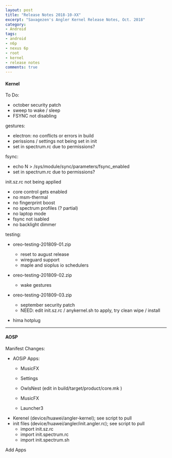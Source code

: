 ```yaml
---
layout: post
title: "Release Notes 2018-10-XX"
excerpt: "Savagezen's Angler Kernel Release Notes, Oct. 2018"
category:
- Android
tags:
- android
- n6p
- nexus 6p
- root
- kernel
- release notes
comments: true
---
```


#### Kernel

To Do:
- october security patch
- sweep to wake / sleep
- FSYNC not disabling


gestures:
- electron: no conflicts or errors in build
- perissions / settings not being set in init
- set in spectrum.rc due to permissions?



fsync:
- echo N > /sys/module/sync/parameters/fsync_enabled
- set in spectrum.rc due to permissions?


init.sz.rc not being applied
 - core control gets enabled
 - no msm-thermal
 - no fingerprint boost
 - no spectrum profiles (? partial)
 - no laptop mode
 - fsync not isabled
 - no backlight dimmer

testing:
- oreo-testing-201809-01.zip
  - reset to august release
  - wireguard support
  - maple and sioplus io schedulers
- oreo-testing-201809-02.zip
  - wake gestures
- oreo-testing-201809-03.zip
  - september security patch
  - NEED:  edit init.sz.rc / anykernel.sh to apply, try clean wipe / install

- hima hotplug








---

#### AOSP

Manifest Changes:
- AOSiP Apps:
  - MusicFX


  - Settings
  - OwlsNest (edit in build/target/product/core.mk
)
  - MusicFX
  - Launcher3
- Kerenel (device/huawei/angler-kernel); see script to pull
- init files (device/huawei/angler/init.angler.rc); see script to pull
  - import init.sz.rc
  - import init.spectrum.rc
  - import init.spectrum.sh


Add Apps